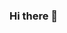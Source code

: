 ### Hi there 👋

<!--
**living-Gamer/living-Gamer** is a ✨ _special_ ✨ repository because its `README.md` (this file) appears on your GitHub profile.

Here are some ideas to get you started:

- 🔭 I’m currently working on Python Projects
- 🌱 I’m currently learning Python and Web Development
- 👯 I’m looking to collaborate on Python Official Site
- 🤔 I’m looking for help with scripts and mods
- 💬 Ask me about any code related issue
- 📫 How to reach me: Just Search for "living-Gamer" in Github Search Bar and the image showing "LOL" will always be mine.
- ⚡ Fun fact: The Fun fact is that I even don't know to use Github yet. I still search for writing Readme.md files online.
